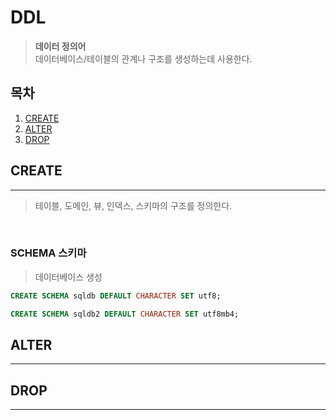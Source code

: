 # DDL
> **데이터 정의어** <br>
> 데이터베이스/테이블의 관계나 구조를 생성하는데 사용한다.

## 목차
1. [CREATE](#create)
2. [ALTER](#alter)
3. [DROP](#drop)

## CREATE
---
> 테이블, 도메인, 뷰, 인덱스, 스키마의 구조를 정의한다.

<br>

### SCHEMA 스키마
> 데이터베이스 생성
``` sql
CREATE SCHEMA sqldb DEFAULT CHARACTER SET utf8;

CREATE SCHEMA sqldb2 DEFAULT CHARACTER SET utf8mb4;
```

## ALTER
---


## DROP
---

